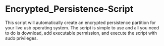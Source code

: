 # Encrypted_Persistence-Script

This script will automatically create an encrypted persistence partition for your live usb operating system. The script is simple to use and all you need to do is download, add executable permission, and execute the script with sudo privileges.
